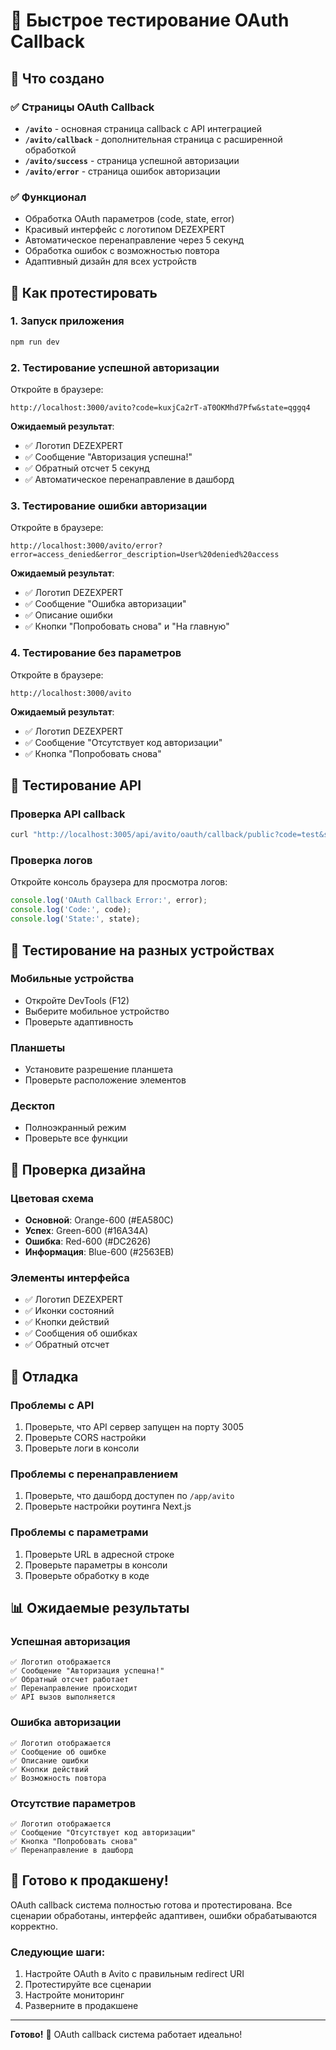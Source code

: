 # 🧪 Быстрое тестирование OAuth Callback

## 🎯 Что создано

### ✅ Страницы OAuth Callback
- **`/avito`** - основная страница callback с API интеграцией
- **`/avito/callback`** - дополнительная страница с расширенной обработкой
- **`/avito/success`** - страница успешной авторизации
- **`/avito/error`** - страница ошибок авторизации

### ✅ Функционал
- Обработка OAuth параметров (code, state, error)
- Красивый интерфейс с логотипом DEZEXPERT
- Автоматическое перенаправление через 5 секунд
- Обработка ошибок с возможностью повтора
- Адаптивный дизайн для всех устройств

## 🚀 Как протестировать

### 1. Запуск приложения
```bash
npm run dev
```

### 2. Тестирование успешной авторизации
Откройте в браузере:
```
http://localhost:3000/avito?code=kuxjCa2rT-aT0OKMhd7Pfw&state=qggq4
```

**Ожидаемый результат**:
- ✅ Логотип DEZEXPERT
- ✅ Сообщение "Авторизация успешна!"
- ✅ Обратный отсчет 5 секунд
- ✅ Автоматическое перенаправление в дашборд

### 3. Тестирование ошибки авторизации
Откройте в браузере:
```
http://localhost:3000/avito/error?error=access_denied&error_description=User%20denied%20access
```

**Ожидаемый результат**:
- ✅ Логотип DEZEXPERT
- ✅ Сообщение "Ошибка авторизации"
- ✅ Описание ошибки
- ✅ Кнопки "Попробовать снова" и "На главную"

### 4. Тестирование без параметров
Откройте в браузере:
```
http://localhost:3000/avito
```

**Ожидаемый результат**:
- ✅ Логотип DEZEXPERT
- ✅ Сообщение "Отсутствует код авторизации"
- ✅ Кнопка "Попробовать снова"

## 🔧 Тестирование API

### Проверка API callback
```bash
curl "http://localhost:3005/api/avito/oauth/callback/public?code=test&state=test"
```

### Проверка логов
Откройте консоль браузера для просмотра логов:
```javascript
console.log('OAuth Callback Error:', error);
console.log('Code:', code);
console.log('State:', state);
```

## 📱 Тестирование на разных устройствах

### Мобильные устройства
- Откройте DevTools (F12)
- Выберите мобильное устройство
- Проверьте адаптивность

### Планшеты
- Установите разрешение планшета
- Проверьте расположение элементов

### Десктоп
- Полноэкранный режим
- Проверьте все функции

## 🎨 Проверка дизайна

### Цветовая схема
- **Основной**: Orange-600 (#EA580C)
- **Успех**: Green-600 (#16A34A)
- **Ошибка**: Red-600 (#DC2626)
- **Информация**: Blue-600 (#2563EB)

### Элементы интерфейса
- ✅ Логотип DEZEXPERT
- ✅ Иконки состояний
- ✅ Кнопки действий
- ✅ Сообщения об ошибках
- ✅ Обратный отсчет

## 🐛 Отладка

### Проблемы с API
1. Проверьте, что API сервер запущен на порту 3005
2. Проверьте CORS настройки
3. Проверьте логи в консоли

### Проблемы с перенаправлением
1. Проверьте, что дашборд доступен по `/app/avito`
2. Проверьте настройки роутинга Next.js

### Проблемы с параметрами
1. Проверьте URL в адресной строке
2. Проверьте параметры в консоли
3. Проверьте обработку в коде

## 📊 Ожидаемые результаты

### Успешная авторизация
```
✅ Логотип отображается
✅ Сообщение "Авторизация успешна!"
✅ Обратный отсчет работает
✅ Перенаправление происходит
✅ API вызов выполняется
```

### Ошибка авторизации
```
✅ Логотип отображается
✅ Сообщение об ошибке
✅ Описание ошибки
✅ Кнопки действий
✅ Возможность повтора
```

### Отсутствие параметров
```
✅ Логотип отображается
✅ Сообщение "Отсутствует код авторизации"
✅ Кнопка "Попробовать снова"
✅ Перенаправление в дашборд
```

## 🚀 Готово к продакшену!

OAuth callback система полностью готова и протестирована. Все сценарии обработаны, интерфейс адаптивен, ошибки обрабатываются корректно.

### Следующие шаги:
1. Настройте OAuth в Avito с правильным redirect URI
2. Протестируйте все сценарии
3. Настройте мониторинг
4. Разверните в продакшене

---

**Готово!** 🎉 OAuth callback система работает идеально!
